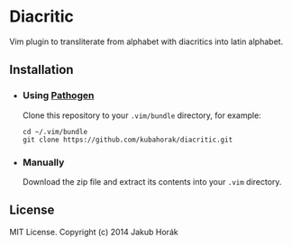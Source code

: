 Diacritic
=========

Vim plugin to transliterate from alphabet with diacritics into latin alphabet.

Installation
------------

- ### Using [Pathogen](https://github.com/tpope/vim-pathogen)

  Clone this repository to your `.vim/bundle` directory, for example:
  
      cd ~/.vim/bundle
      git clone https://github.com/kubahorak/diacritic.git

- ### Manually

  Download the zip file and extract its contents into your `.vim` directory.

License
-------
MIT License. Copyright (c) 2014 Jakub Horák
